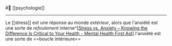 #🌱 [[psychologie]] 

---
Le [[stress]] est une réponse au monde *extérieur*, alors que l'anxiété est une sorte de *refoulement* interne^[[Stress vs. Anxiety – Knowing the Difference Is Critical to Your Health - Mental Health First Aid](https://www.mentalhealthfirstaid.org/external/2018/06/stress-vs-anxiety/#:~:text=Stress%20is%20a%20common%20trigger,symptom%20of%20anxiety%2C%20not%20stress.)].l'anxiété est une sorte de ==boucle intérieure== 